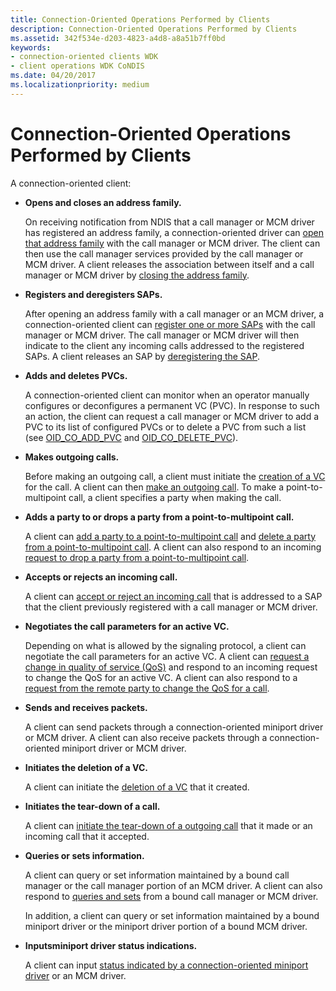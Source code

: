 ```yaml
---
title: Connection-Oriented Operations Performed by Clients
description: Connection-Oriented Operations Performed by Clients
ms.assetid: 342f534e-d203-4823-a4d8-a8a51b7ff0bd
keywords:
- connection-oriented clients WDK
- client operations WDK CoNDIS
ms.date: 04/20/2017
ms.localizationpriority: medium
---
```


# Connection-Oriented Operations Performed by Clients





A connection-oriented client:

-   **Opens and closes an address family.**

    On receiving notification from NDIS that a call manager or MCM driver has registered an address family, a connection-oriented driver can [open that address family](registering-and-opening-an-address-family.md) with the call manager or MCM driver. The client can then use the call manager services provided by the call manager or MCM driver. A client releases the association between itself and a call manager or MCM driver by [closing the address family](closing-an-address-family.md).

-   **Registers and deregisters SAPs.**

    After opening an address family with a call manager or an MCM driver, a connection-oriented client can [register one or more SAPs](registering-a-sap.md) with the call manager or MCM driver. The call manager or MCM driver will then indicate to the client any incoming calls addressed to the registered SAPs. A client releases an SAP by [deregistering the SAP](deregistering-a-sap.md).

-   **Adds and deletes PVCs.**

    A connection-oriented client can monitor when an operator manually configures or deconfigures a permanent VC (PVC). In response to such an action, the client can request a call manager or MCM driver to add a PVC to its list of configured PVCs or to delete a PVC from such a list (see [OID\_CO\_ADD\_PVC](https://msdn.microsoft.com/library/windows/hardware/ff569087) and [OID\_CO\_DELETE\_PVC](https://msdn.microsoft.com/library/windows/hardware/ff569090)).

-   **Makes outgoing calls.**

    Before making an outgoing call, a client must initiate the [creation of a VC](creating-a-vc.md) for the call. A client can then [make an outgoing call](making-a-call.md). To make a point-to-multipoint call, a client specifies a party when making the call.

-   **Adds a party to or drops a party from a point-to-multipoint call.**

    A client can [add a party to a point-to-multipoint call](adding-a-party-to-a-multipoint-call.md) and [delete a party from a point-to-multipoint call](dropping-a-party-from-a-multipoint-call.md). A client can also respond to an incoming [request to drop a party from a point-to-multipoint call](incoming-request-to-drop-a-party-from-a-multipoint-call.md).

-   **Accepts or rejects an incoming call.**

    A client can [accept or reject an incoming call](indicating-an-incoming-call.md) that is addressed to a SAP that the client previously registered with a call manager or MCM driver.

-   **Negotiates the call parameters for an active VC.**

    Depending on what is allowed by the signaling protocol, a client can negotiate the call parameters for an active VC. A client can [request a change in quality of service (QoS)](client-initiated-request-to-change-call-parameters.md) and respond to an incoming request to change the QoS for an active VC. A client can also respond to a [request from the remote party to change the QoS for a call](incoming-request-to-change-call-parameters.md).

-   **Sends and receives packets.**

    A client can send packets through a connection-oriented miniport driver or MCM driver. A client can also receive packets through a connection-oriented miniport driver or MCM driver.

-   **Initiates the deletion of a VC.**

    A client can initiate the [deletion of a VC](deleting-a-vc.md) that it created.

-   **Initiates the tear-down of a call.**

    A client can [initiate the tear-down of a outgoing call](client-initiated-request-to-close-a-call.md) that it made or an incoming call that it accepted.

-   **Queries or sets information.**

    A client can query or set information maintained by a bound call manager or the call manager portion of an MCM driver. A client can also respond to [queries and sets](querying-or-setting-information.md) from a bound call manager or MCM driver.

    In addition, a client can query or set information maintained by a bound miniport driver or the miniport driver portion of a bound MCM driver.

-   **Inputsminiport driver status indications.**

    A client can input [status indicated by a connection-oriented miniport driver](indicating-miniport-driver-status.md) or an MCM driver.

 

 





